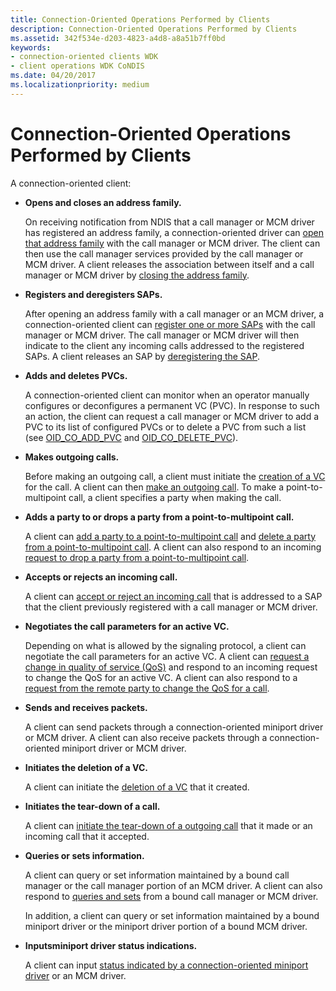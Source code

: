 ```yaml
---
title: Connection-Oriented Operations Performed by Clients
description: Connection-Oriented Operations Performed by Clients
ms.assetid: 342f534e-d203-4823-a4d8-a8a51b7ff0bd
keywords:
- connection-oriented clients WDK
- client operations WDK CoNDIS
ms.date: 04/20/2017
ms.localizationpriority: medium
---
```


# Connection-Oriented Operations Performed by Clients





A connection-oriented client:

-   **Opens and closes an address family.**

    On receiving notification from NDIS that a call manager or MCM driver has registered an address family, a connection-oriented driver can [open that address family](registering-and-opening-an-address-family.md) with the call manager or MCM driver. The client can then use the call manager services provided by the call manager or MCM driver. A client releases the association between itself and a call manager or MCM driver by [closing the address family](closing-an-address-family.md).

-   **Registers and deregisters SAPs.**

    After opening an address family with a call manager or an MCM driver, a connection-oriented client can [register one or more SAPs](registering-a-sap.md) with the call manager or MCM driver. The call manager or MCM driver will then indicate to the client any incoming calls addressed to the registered SAPs. A client releases an SAP by [deregistering the SAP](deregistering-a-sap.md).

-   **Adds and deletes PVCs.**

    A connection-oriented client can monitor when an operator manually configures or deconfigures a permanent VC (PVC). In response to such an action, the client can request a call manager or MCM driver to add a PVC to its list of configured PVCs or to delete a PVC from such a list (see [OID\_CO\_ADD\_PVC](https://msdn.microsoft.com/library/windows/hardware/ff569087) and [OID\_CO\_DELETE\_PVC](https://msdn.microsoft.com/library/windows/hardware/ff569090)).

-   **Makes outgoing calls.**

    Before making an outgoing call, a client must initiate the [creation of a VC](creating-a-vc.md) for the call. A client can then [make an outgoing call](making-a-call.md). To make a point-to-multipoint call, a client specifies a party when making the call.

-   **Adds a party to or drops a party from a point-to-multipoint call.**

    A client can [add a party to a point-to-multipoint call](adding-a-party-to-a-multipoint-call.md) and [delete a party from a point-to-multipoint call](dropping-a-party-from-a-multipoint-call.md). A client can also respond to an incoming [request to drop a party from a point-to-multipoint call](incoming-request-to-drop-a-party-from-a-multipoint-call.md).

-   **Accepts or rejects an incoming call.**

    A client can [accept or reject an incoming call](indicating-an-incoming-call.md) that is addressed to a SAP that the client previously registered with a call manager or MCM driver.

-   **Negotiates the call parameters for an active VC.**

    Depending on what is allowed by the signaling protocol, a client can negotiate the call parameters for an active VC. A client can [request a change in quality of service (QoS)](client-initiated-request-to-change-call-parameters.md) and respond to an incoming request to change the QoS for an active VC. A client can also respond to a [request from the remote party to change the QoS for a call](incoming-request-to-change-call-parameters.md).

-   **Sends and receives packets.**

    A client can send packets through a connection-oriented miniport driver or MCM driver. A client can also receive packets through a connection-oriented miniport driver or MCM driver.

-   **Initiates the deletion of a VC.**

    A client can initiate the [deletion of a VC](deleting-a-vc.md) that it created.

-   **Initiates the tear-down of a call.**

    A client can [initiate the tear-down of a outgoing call](client-initiated-request-to-close-a-call.md) that it made or an incoming call that it accepted.

-   **Queries or sets information.**

    A client can query or set information maintained by a bound call manager or the call manager portion of an MCM driver. A client can also respond to [queries and sets](querying-or-setting-information.md) from a bound call manager or MCM driver.

    In addition, a client can query or set information maintained by a bound miniport driver or the miniport driver portion of a bound MCM driver.

-   **Inputsminiport driver status indications.**

    A client can input [status indicated by a connection-oriented miniport driver](indicating-miniport-driver-status.md) or an MCM driver.

 

 





